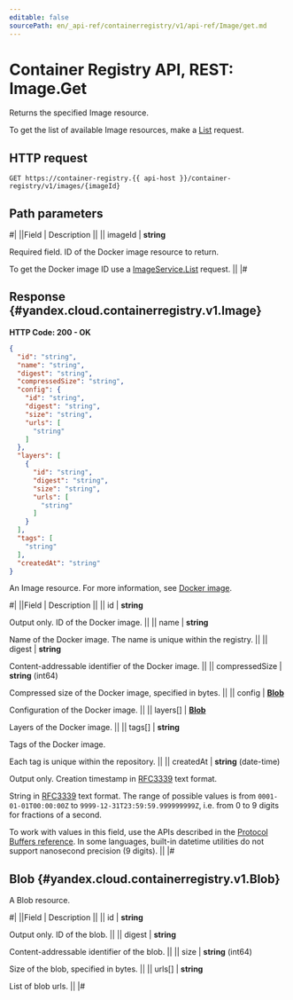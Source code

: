 ```yaml
---
editable: false
sourcePath: en/_api-ref/containerregistry/v1/api-ref/Image/get.md
---
```


# Container Registry API, REST: Image.Get

Returns the specified Image resource.

To get the list of available Image resources, make a [List](/docs/container-registry/api-ref/Image/list#List) request.

## HTTP request

```
GET https://container-registry.{{ api-host }}/container-registry/v1/images/{imageId}
```

## Path parameters

#|
||Field | Description ||
|| imageId | **string**

Required field. ID of the Docker image resource to return.

To get the Docker image ID use a [ImageService.List](/docs/container-registry/api-ref/Image/list#List) request. ||
|#

## Response {#yandex.cloud.containerregistry.v1.Image}

**HTTP Code: 200 - OK**

```json
{
  "id": "string",
  "name": "string",
  "digest": "string",
  "compressedSize": "string",
  "config": {
    "id": "string",
    "digest": "string",
    "size": "string",
    "urls": [
      "string"
    ]
  },
  "layers": [
    {
      "id": "string",
      "digest": "string",
      "size": "string",
      "urls": [
        "string"
      ]
    }
  ],
  "tags": [
    "string"
  ],
  "createdAt": "string"
}
```

An Image resource. For more information, see [Docker image](/docs/container-registry/concepts/docker-image).

#|
||Field | Description ||
|| id | **string**

Output only. ID of the Docker image. ||
|| name | **string**

Name of the Docker image.
The name is unique within the registry. ||
|| digest | **string**

Content-addressable identifier of the Docker image. ||
|| compressedSize | **string** (int64)

Compressed size of the Docker image, specified in bytes. ||
|| config | **[Blob](#yandex.cloud.containerregistry.v1.Blob)**

Configuration of the Docker image. ||
|| layers[] | **[Blob](#yandex.cloud.containerregistry.v1.Blob)**

Layers of the Docker image. ||
|| tags[] | **string**

Tags of the Docker image.

Each tag is unique within the repository. ||
|| createdAt | **string** (date-time)

Output only. Creation timestamp in [RFC3339](https://www.ietf.org/rfc/rfc3339.txt) text format.

String in [RFC3339](https://www.ietf.org/rfc/rfc3339.txt) text format. The range of possible values is from
`0001-01-01T00:00:00Z` to `9999-12-31T23:59:59.999999999Z`, i.e. from 0 to 9 digits for fractions of a second.

To work with values in this field, use the APIs described in the
[Protocol Buffers reference](https://developers.google.com/protocol-buffers/docs/reference/overview).
In some languages, built-in datetime utilities do not support nanosecond precision (9 digits). ||
|#

## Blob {#yandex.cloud.containerregistry.v1.Blob}

A Blob resource.

#|
||Field | Description ||
|| id | **string**

Output only. ID of the blob. ||
|| digest | **string**

Content-addressable identifier of the blob. ||
|| size | **string** (int64)

Size of the blob, specified in bytes. ||
|| urls[] | **string**

List of blob urls. ||
|#